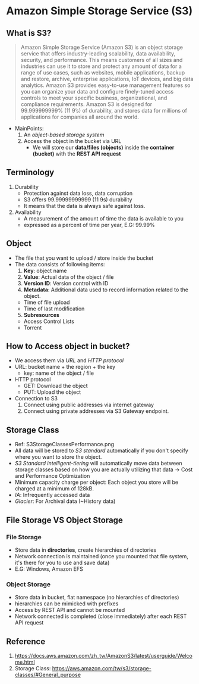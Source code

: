 # Amazon Simple Storage Service (S3)

## What is S3?
> Amazon Simple Storage Service (Amazon S3) is an object storage service that offers industry-leading scalability, data availability, security, and performance. This means customers of all sizes and industries can use it to store and protect any amount of data for a range of use cases, such as websites, mobile applications, backup and restore, archive, enterprise applications, IoT devices, and big data analytics. Amazon S3 provides easy-to-use management features so you can organize your data and configure finely-tuned access controls to meet your specific business, organizational, and compliance requirements. Amazon S3 is designed for 99.999999999% (11 9’s) of durability, and stores data for millions of applications for companies all around the world.
* MainPoints:
    1. An *object-based storage system*
    2. Access the object in the bucket via URL
        * We will store our **data/files (objects)** inside the **container (bucket)** with the **REST API request**

## Terminology
1. Durability
   * Protection against data loss, data corruption
   * S3 offers 99.99999999999 (11 9s) durability 
   * It means that the data is always safe against loss.
2. Availability
   * A measurement of the amount of time the data is available to you
   * expressed as a percent of time per year, E.G: 99.99%

## Object
* The file that you want to upload / store inside the bucket
* The data consists of following items:
  1. **Key**: object name
  2. **Value**: Actual data of the object / file
  3. **Version ID**: Version control with ID
  4. **Metadata**: Additional data used to record information related to the object.
    * Time of file upload
    * Time of last modification
  5. **Subresources**
    * Access Control Lists
    * Torrent

## How to Access object in bucket?
* We access them via *URL* and *HTTP protocol* 
* URL: bucket name + the region + the key
  * key: name of the object / file
* HTTP protocol
  * GET: Download the object
  * PUT: Upload the object
* Connection to S3
  1. Connect using public addresses via internet gateway
  2. Connect using private addresses via S3 Gateway endpoint.

## Storage Class
* Ref: S3StorageClassesPerformance.png
* All data will be stored to *S3 standard* automatically if you don't specify where you want to store the object.
* *S3 Standard intelligent-tiering* will automatically move data between storage classes based on how you are actually utilizing that data -> Cost and Performance Optimization
* Minimum capacity charge per object: Each object you store will be charged at a minimum of 128kB.
* *IA*: Infrequently accessed data
* *Glacier*: For Archival data (~History data)
### 

## File Storage VS Object Storage
### File Storage
* Store data in **directories**, create hierarchies of directories
* Network connection is maintained (once you mounted that file system, it's there for you to use and save data)
* E.G: Windows, Amazon EFS

### Object Storage
* Store data in bucket, flat namespace (no hierarchies of directories)
* hierarchies can be mimicked with prefixes
* Access by REST API and cannot be mounted
* Network connected is completed (close immediately) after each REST API request

## Reference
1. https://docs.aws.amazon.com/zh_tw/AmazonS3/latest/userguide/Welcome.html
2. Storage Class: https://aws.amazon.com/tw/s3/storage-classes/#General_purpose 